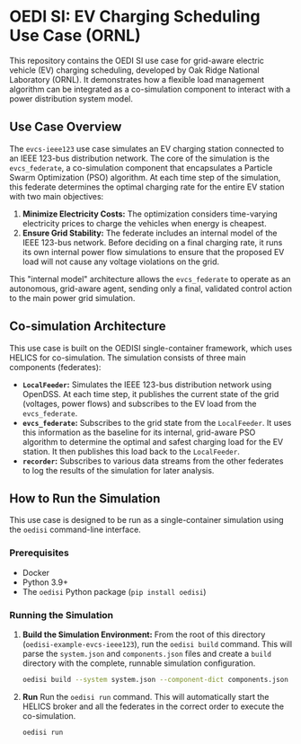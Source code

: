 # OEDI SI: EV Charging Scheduling Use Case (ORNL)

This repository contains the OEDI SI use case for grid-aware electric vehicle (EV) charging scheduling, developed by Oak Ridge National Laboratory (ORNL). It demonstrates how a flexible load management algorithm can be integrated as a co-simulation component to interact with a power distribution system model.

## Use Case Overview

The `evcs-ieee123` use case simulates an EV charging station connected to an IEEE 123-bus distribution network. The core of the simulation is the `evcs_federate`, a co-simulation component that encapsulates a Particle Swarm Optimization (PSO) algorithm. At each time step of the simulation, this federate determines the optimal charging rate for the entire EV station with two main objectives:

1.  **Minimize Electricity Costs:** The optimization considers time-varying electricity prices to charge the vehicles when energy is cheapest.
2.  **Ensure Grid Stability:** The federate includes an internal model of the IEEE 123-bus network. Before deciding on a final charging rate, it runs its own internal power flow simulations to ensure that the proposed EV load will not cause any voltage violations on the grid.

This "internal model" architecture allows the `evcs_federate` to operate as an autonomous, grid-aware agent, sending only a final, validated control action to the main power grid simulation.

## Co-simulation Architecture

This use case is built on the OEDISI single-container framework, which uses HELICS for co-simulation. The simulation consists of three main components (federates):

*   **`LocalFeeder`:** Simulates the IEEE 123-bus distribution network using OpenDSS. At each time step, it publishes the current state of the grid (voltages, power flows) and subscribes to the EV load from the `evcs_federate`.
*   **`evcs_federate`:** Subscribes to the grid state from the `LocalFeeder`. It uses this information as the baseline for its internal, grid-aware PSO algorithm to determine the optimal and safest charging load for the EV station. It then publishes this load back to the `LocalFeeder`.
*   **`recorder`:**  Subscribes to various data streams from the other federates to log the results of the simulation for later analysis.

## How to Run the Simulation

This use case is designed to be run as a single-container simulation using the `oedisi` command-line interface.

### Prerequisites

*   Docker
*   Python 3.9+
*   The `oedisi` Python package (`pip install oedisi`)

### Running the Simulation

1.  **Build the Simulation Environment:**
    From the root of this directory (`oedisi-example-evcs-ieee123`), run the `oedisi build` command. This will parse the `system.json` and `components.json` files and create a `build` directory with the complete, runnable simulation configuration.

    ```bash
    oedisi build --system system.json --component-dict components.json
    ```

2.  **Run**
    Run the `oedisi run` command. This will automatically start the HELICS broker and all the federates in the correct order to execute the co-simulation.

    ```bash
    oedisi run
    ```

